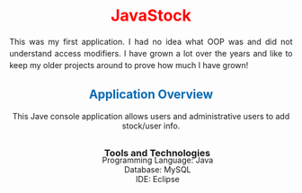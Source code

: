 
   <div style="text-align: center; color: red">
   <h1>JavaStock</h1>
   </div>
<p style="text-align: justify; line-height: 150%">This was my first application. I had no idea what OOP was and did not understand access modifiers. I have grown a lot over the years and 
like to keep my older projects around to prove how much I have grown!</p>
 
<h2 style="color: #0069B3; text-align: center">Application Overview</h2>
<p style="text-align:center; margin-bottom: 30px">This Jave console application allows users and administrative users to add stock/user info.</p>

<h3 style="margin-left: 22px; text-align: center; margin-bottom: -20px">Tools and Technologies</h3>
<ul style="text-align: center; list-style: none">
    <li>Programming Language: Java</li>
    <li>Database: MySQL</li>
    <li>IDE: Eclipse</li>
</ul>



